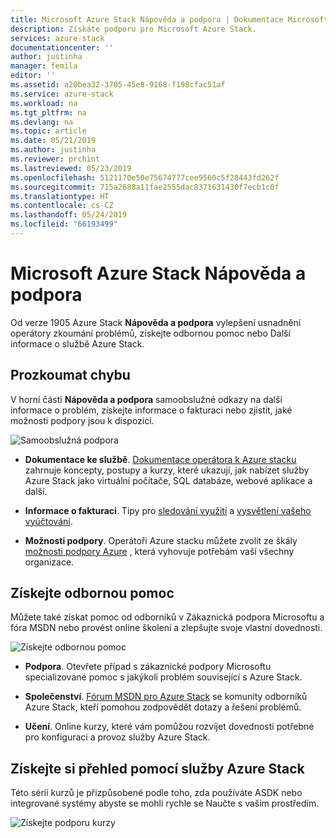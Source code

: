 ```yaml
---
title: Microsoft Azure Stack Nápověda a podpora | Dokumentace Microsoftu
description: Získáte podporu pro Microsoft Azure Stack.
services: azure-stack
documentationcenter: ''
author: justinha
manager: femila
editor: ''
ms.assetid: a20bea32-3705-45e8-9168-f198cfac51af
ms.service: azure-stack
ms.workload: na
ms.tgt_pltfrm: na
ms.devlang: na
ms.topic: article
ms.date: 05/21/2019
ms.author: justinha
ms.reviewer: prchint
ms.lastreviewed: 05/23/2019
ms.openlocfilehash: 5121170e50e75674777cee9560c5f28443fd262f
ms.sourcegitcommit: 715a2688a11fae2555dac8371631430f7ecb1c0f
ms.translationtype: HT
ms.contentlocale: cs-CZ
ms.lasthandoff: 05/24/2019
ms.locfileid: "66193499"
---
```

# <a name="microsoft-azure-stack-help-and-support"></a>Microsoft Azure Stack Nápověda a podpora

Od verze 1905 Azure Stack **Nápověda a podpora** vylepšení usnadnění operátory zkoumání problémů, získejte odbornou pomoc nebo Další informace o službě Azure Stack. 

## <a name="research-an-issue"></a>Prozkoumat chybu

V horní části **Nápověda a podpora** samoobslužné odkazy na další informace o problém, získejte informace o fakturaci nebo zjistit, jaké možnosti podpory jsou k dispozici. 

![Samoobslužná podpora](media/azure-stack-help-and-support/get-support-tiles.png)

- **Dokumentace ke službě**. [Dokumentace operátora k Azure stacku](index.yml) zahrnuje koncepty, postupy a kurzy, které ukazují, jak nabízet služby Azure Stack jako virtuální počítače, SQL databáze, webové aplikace a další. 

- **Informace o fakturaci**. Tipy pro [sledování využití](azure-stack-usage-reporting.md) a [vysvětlení vašeho vyúčtování](azure-stack-billing-and-chargeback.md).

- **Možnosti podpory**. Operátoři Azure stacku můžete zvolit ze škály [možnosti podpory Azure](https://azure.microsoft.com/support/options/) , která vyhovuje potřebám vaší všechny organizace. 

## <a name="get-expert-help"></a>Získejte odbornou pomoc 

Můžete také získat pomoc od odborníků v Zákaznická podpora Microsoftu a fóra MSDN nebo provést online školení a zlepšujte svoje vlastní dovednosti. 

![Získejte odbornou pomoc](media/azure-stack-help-and-support/get-support-cards.png)

- **Podpora**. Otevřete případ s zákaznické podpory Microsoftu specializované pomoc s jakýkoli problém související s Azure Stack.

- **Společenství**. [Fórum MSDN pro Azure Stack](https://social.msdn.microsoft.com/Forums/azure/home?forum=azurestack) se komunity odborníků Azure Stack, kteří pomohou zodpovědět dotazy a řešení problémů.

- **Učení**. Online kurzy, které vám pomůžou rozvíjet dovednosti potřebné pro konfiguraci a provoz služby Azure Stack. 

## <a name="get-up-to-speed-with-azure-stack"></a>Získejte si přehled pomocí služby Azure Stack

Této sérii kurzů je přizpůsobené podle toho, zda používáte ASDK nebo integrované systémy abyste se mohli rychle se Naučte s vaším prostředím. 

![Získejte podporu kurzy](media/azure-stack-help-and-support/get-support-tutorials.png)